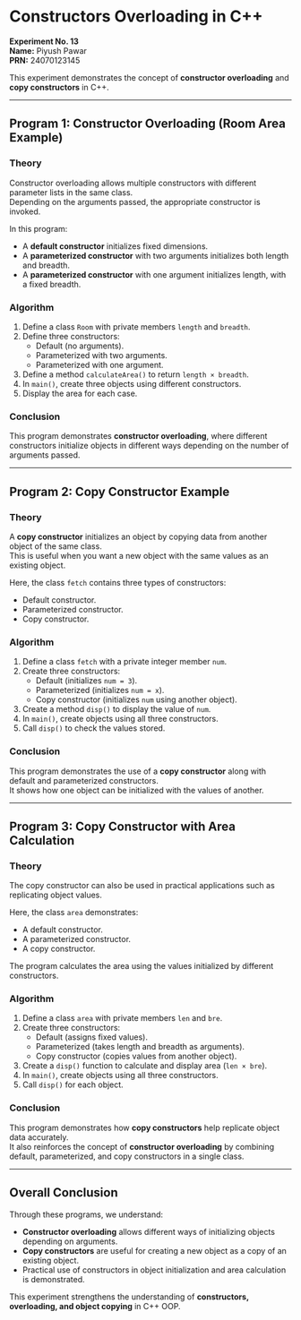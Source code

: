 # Constructors Overloading in C++

**Experiment No. 13**  
**Name:** Piyush Pawar  
**PRN:** 24070123145  

This experiment demonstrates the concept of **constructor overloading** and **copy constructors** in C++.

---

## Program 1: Constructor Overloading (Room Area Example)  

### Theory
Constructor overloading allows multiple constructors with different parameter lists in the same class.  
Depending on the arguments passed, the appropriate constructor is invoked.  

In this program:
- A **default constructor** initializes fixed dimensions.  
- A **parameterized constructor** with two arguments initializes both length and breadth.  
- A **parameterized constructor** with one argument initializes length, with a fixed breadth.  

### Algorithm
1. Define a class `Room` with private members `length` and `breadth`.  
2. Define three constructors:  
   - Default (no arguments).  
   - Parameterized with two arguments.  
   - Parameterized with one argument.  
3. Define a method `calculateArea()` to return `length × breadth`.  
4. In `main()`, create three objects using different constructors.  
5. Display the area for each case.  

### Conclusion
This program demonstrates **constructor overloading**, where different constructors initialize objects in different ways depending on the number of arguments passed.

---

## Program 2: Copy Constructor Example  

### Theory
A **copy constructor** initializes an object by copying data from another object of the same class.  
This is useful when you want a new object with the same values as an existing object.  

Here, the class `fetch` contains three types of constructors:
- Default constructor.  
- Parameterized constructor.  
- Copy constructor.  

### Algorithm
1. Define a class `fetch` with a private integer member `num`.  
2. Create three constructors:  
   - Default (initializes `num = 3`).  
   - Parameterized (initializes `num = x`).  
   - Copy constructor (initializes `num` using another object).  
3. Create a method `disp()` to display the value of `num`.  
4. In `main()`, create objects using all three constructors.  
5. Call `disp()` to check the values stored.  

### Conclusion
This program demonstrates the use of a **copy constructor** along with default and parameterized constructors.  
It shows how one object can be initialized with the values of another.

---

## Program 3: Copy Constructor with Area Calculation  

### Theory
The copy constructor can also be used in practical applications such as replicating object values.  

Here, the class `area` demonstrates:
- A default constructor.  
- A parameterized constructor.  
- A copy constructor.  

The program calculates the area using the values initialized by different constructors.  

### Algorithm
1. Define a class `area` with private members `len` and `bre`.  
2. Create three constructors:  
   - Default (assigns fixed values).  
   - Parameterized (takes length and breadth as arguments).  
   - Copy constructor (copies values from another object).  
3. Create a `disp()` function to calculate and display area (`len × bre`).  
4. In `main()`, create objects using all three constructors.  
5. Call `disp()` for each object.  

### Conclusion
This program demonstrates how **copy constructors** help replicate object data accurately.  
It also reinforces the concept of **constructor overloading** by combining default, parameterized, and copy constructors in a single class.

---

## Overall Conclusion
Through these programs, we understand:  
- **Constructor overloading** allows different ways of initializing objects depending on arguments.  
- **Copy constructors** are useful for creating a new object as a copy of an existing object.  
- Practical use of constructors in object initialization and area calculation is demonstrated.  

This experiment strengthens the understanding of **constructors, overloading, and object copying** in C++ OOP.
